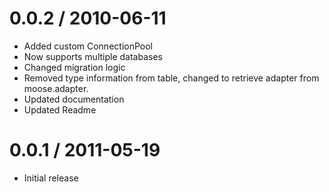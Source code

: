0.0.2 / 2010-06-11
==================

  * Added custom ConnectionPool
  * Now supports multiple databases
  * Changed migration logic
  * Removed type information from table, changed to retrieve adapter from moose.adapter.
  * Updated documentation
  * Updated Readme

0.0.1 / 2011-05-19
==================

  * Initial release